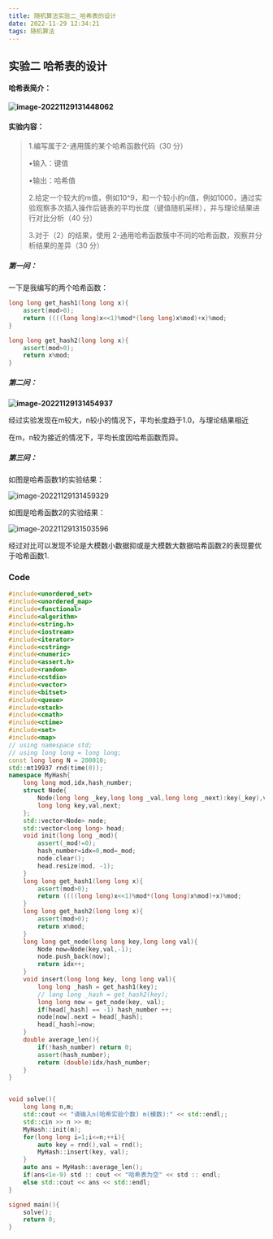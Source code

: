 ```yaml
---
title: 随机算法实验二_哈希表的设计
date: 2022-11-29 12:34:21
tags: 随机算法
---
```


## 实验二 哈希表的设计

#### 哈希表简介：

**![image-20221129131448062](C:\Users\Henry\AppData\Roaming\Typora\typora-user-images\image-20221129131448062.png)**

#### 实验内容：

>1.编写属于2-通用簇的某个哈希函数代码（30 分）
>
>•输入：键值
>
>•输出：哈希值
>
>2.给定一个较大的m值，例如10^9，和一个较小的n值，例如1000，通过实验观察多次插入操作后链表的平均长度（键值随机采样），并与理论结果进行对比分析（40 分）
>
>3.对于（2）的结果，使用 2-通用哈希函数簇中不同的哈希函数，观察并分析结果的差异（30 分）

##### 第一问：

一下是我编写的两个哈希函数：

```cpp
long long get_hash1(long long x){
    assert(mod>0);
    return ((((long long)x<<1)%mod*(long long)x%mod)+x)%mod;  
}
```

```cpp
long long get_hash2(long long x){
    assert(mod>0);
    return x%mod;
}
```



##### 第二问：

**![image-20221129131454937](C:\Users\Henry\AppData\Roaming\Typora\typora-user-images\image-20221129131454937.png)**

经过实验发现在m较大，n较小的情况下，平均长度趋于1.0，与理论结果相近

在m，n较为接近的情况下，平均长度因哈希函数而异。



##### 第三问：

如图是哈希函数1的实验结果：

![image-20221129131459329](C:\Users\Henry\AppData\Roaming\Typora\typora-user-images\image-20221129131459329.png)

如图是哈希函数2的实验结果：

![image-20221129131503596](C:\Users\Henry\AppData\Roaming\Typora\typora-user-images\image-20221129131503596.png)

经过对比可以发现不论是大模数小数据抑或是大模数大数据哈希函数2的表现要优于哈希函数1.



### Code

```cpp
#include<unordered_set>
#include<unordered_map>
#include<functional>
#include<algorithm>
#include<string.h>
#include<iostream>
#include<iterator>
#include<cstring>
#include<numeric> 
#include<assert.h>
#include<random>
#include<cstdio>
#include<vector>
#include<bitset>
#include<queue>
#include<stack>
#include<cmath>
#include<ctime>
#include<set>
#include<map>
// using namespace std;
// using long long = long long;
const long long N = 200010;
std::mt19937 rnd(time(0));
namespace MyHash{
    long long mod,idx,hash_number;
    struct Node{
        Node(long long _key,long long _val,long long _next):key(_key),val(_val),next(_next){};
        long long key,val,next;
    };
    std::vector<Node> node; 
    std::vector<long long> head;
    void init(long long _mod){
        assert(_mod!=0);
        hash_number=idx=0,mod=_mod;
        node.clear();
        head.resize(mod, -1);
    }
    long long get_hash1(long long x){
        assert(mod>0);
        return ((((long long)x<<1)%mod*(long long)x%mod)+x)%mod;  
    }
    long long get_hash2(long long x){
        assert(mod>0);
        return x%mod;
    }
    long long get_node(long long key,long long val){
        Node now=Node(key,val,-1);
        node.push_back(now);
        return idx++;
    }
    void insert(long long key, long long val){
        long long _hash = get_hash1(key);
        // long long _hash = get_hash2(key);
        long long now = get_node(key, val);
        if(head[_hash] == -1) hash_number ++;
        node[now].next = head[_hash];
        head[_hash]=now;
    }
    double average_len(){
        if(!hash_number) return 0;
        assert(hash_number);
        return (double)idx/hash_number;
    }
}


void solve(){
    long long n,m;
    std::cout << "请输入n(哈希实验个数) m(模数):" << std::endl;;
    std::cin >> n >> m;
    MyHash::init(m);
    for(long long i=1;i<=n;++i){
        auto key = rnd(),val = rnd();
        MyHash::insert(key, val);
    }
    auto ans = MyHash::average_len();
    if(ans<1e-9) std :: cout << "哈希表为空" << std :: endl;
    else std::cout << ans << std::endl;
}

signed main(){
    solve();
    return 0;
}
```

